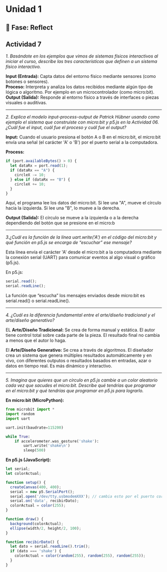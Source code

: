 # Unidad 1

## 🤔 Fase: Reflect

## Actividad 7  

*1. Basándote en los ejemplos que vimos de sistemas físicos interactivos al iniciar el curso, describe las tres características que definen a un sistema físico interactivo.*  

__Input (Entrada):__ Capta datos del entorno físico mediante sensores (como botones o sensores).  
__Proceso:__ Interpreta y analiza los datos recibidos mediante algún tipo de lógica o algoritmo. Por ejemplo en un microcontrolador (como micro:bit).  
__Output (Salida):__ Responde al entorno físico a través de interfaces o piezas visuales o auditivas.  

___________________________________________________________  

*2. Explica el modelo input-process-output de Patrick Hübner usando como ejemplo el sistema que construiste con micro:bit y p5.js en la Actividad 06. ¿Cuál fue el input, cuál fue el proceso y cuál fue el output?*  

__Input:__ Cuando el usuario presiona el botón A o B en el micro:bit, el micro:bit envía una señal (el carácter 'A' o 'B') por el puerto serial a la computadora.  

__Process:__ 
```javascript
if (port.availableBytes() > 0) {
  let dataRx = port.read(1);
  if (dataRx == "A") {
    circleX -= 10; 
  } else if (dataRx == "B") {
    circleX += 10; 
  }
}
```  
Aquí, el programa lee los datos del micro:bit. Si lee una "A", mueve el círculo hacia la izquierda. Si lee una "B", lo mueve a la derecha.  

__Output (Salida):__ El círculo se mueve a la izquierda o a la derecha dependiendo del botón que se presione en el micro:b  
__________________________________________________________

*3.¿Cuál es la función de la línea uart.write('A') en el código del micro:bit y qué función en p5.js se encarga de “escuchar” ese mensaje?*  

Esta línea envía el carácter 'A' desde el micro:bit a la computadora mediante la conexión serial (UART) para comunicar eventos al algo visual o gráfico (p5.js).  

En p5.js:  
```javascript
serial.read();
serial.readLine();
```  
La función que “escucha” los mensajes enviados desde micro:bit es serial.read() o serial.readLine().  
___________________________________________________________

*4. ¿Cuál es la diferencia fundamental entre el arte/diseño tradicional y el arte/diseño generativo?*  

EL __Arte/Diseño Tradicional:__ Se crea de forma manual y estática. El autor tiene control total sobre cada parte de la pieza. El resultado final no cambia a menos que el autor lo haga.  

El __Arte/Diseño Generativo:__ Se crea a través de algoritmos. El diseñador crea un sistema que genera múltiples resultados automáticamente y en vivo, con diferentes outputos o resultados basados en entradas, azar o datos en tiempo real. Es más dinámico y interactivo.
___________________________________________________________

*5. Imagina que quieres que un círculo en p5.js cambie a un color aleatorio cada vez que sacudes el micro:bit. Describe qué tendrías que programar en el micro:bit y qué tendrías que programar en p5.js para lograrlo.*  

__En micro:bit (MicroPython):__  
```py
from microbit import *
import random
import uart

uart.init(baudrate=115200)

while True:
    if accelerometer.was_gesture('shake'):
        uart.write('shake\n')
        sleep(500)
```        
__En p5.js (JavaScript):__  
```js
let serial;
let colorActual;

function setup() {
  createCanvas(400, 400);
  serial = new p5.SerialPort();
  serial.open('/dev/tty.usbmodemXXX'); // cambia esto por el puerto correcto
  serial.on('data', recibirDato);
  colorActual = color(255);
}

function draw() {
  background(colorActual);
  ellipse(width/2, height/2, 100);
}

function recibirDato() {
  let dato = serial.readLine().trim();
  if (dato === 'shake') {
    colorActual = color(random(255), random(255), random(255));
  }
}
```  

